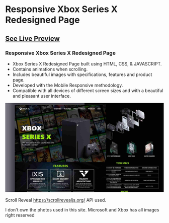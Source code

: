 # Responsive Xbox Series X Redesigned Page

## [See Live Preview](https://xbox-seriesx-demo.netlify.app/)

###  Responsive Xbox Series X Redesigned Page

- Xbox Series X Redesigned Page built using HTML, CSS, & JAVASCRIPT.
- Contains animations when scrolling.
- Includes beautiful images with specifications, features and product page.
- Developed with the Mobile Responsive methodology.
- Compatible with all devices of different screen sizes and with a beautiful and pleasant user interface.


![netflix-website](assets/images/preview.png)

Scroll Reveal https://scrollrevealjs.org/ API used.

I don't own the photos used in this site. Microsoft and Xbox has all images right reserved